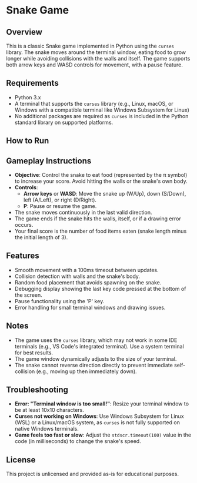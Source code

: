 # Snake Game

## Overview
This is a classic Snake game implemented in Python using the `curses` library. The snake moves around the terminal window, eating food to grow longer while avoiding collisions with the walls and itself. The game supports both arrow keys and WASD controls for movement, with a pause feature.

## Requirements
- Python 3.x
- A terminal that supports the `curses` library (e.g., Linux, macOS, or Windows with a compatible terminal like Windows Subsystem for Linux)
- No additional packages are required as `curses` is included in the Python standard library on supported platforms.

## How to Run


## Gameplay Instructions
- **Objective**: Control the snake to eat food (represented by the π symbol) to increase your score. Avoid hitting the walls or the snake's own body.
- **Controls**:
  - **Arrow keys** or **WASD**: Move the snake up (W/Up), down (S/Down), left (A/Left), or right (D/Right).
  - **P**: Pause or resume the game.
- The snake moves continuously in the last valid direction.
- The game ends if the snake hits the walls, itself, or if a drawing error occurs.
- Your final score is the number of food items eaten (snake length minus the initial length of 3).

## Features
- Smooth movement with a 100ms timeout between updates.
- Collision detection with walls and the snake's body.
- Random food placement that avoids spawning on the snake.
- Debugging display showing the last key code pressed at the bottom of the screen.
- Pause functionality using the 'P' key.
- Error handling for small terminal windows and drawing issues.

## Notes
- The game uses the `curses` library, which may not work in some IDE terminals (e.g., VS Code's integrated terminal). Use a system terminal for best results.
- The game window dynamically adjusts to the size of your terminal.
- The snake cannot reverse direction directly to prevent immediate self-collision (e.g., moving up then immediately down).

## Troubleshooting
- **Error: "Terminal window is too small!"**: Resize your terminal window to be at least 10x10 characters.
- **Curses not working on Windows**: Use Windows Subsystem for Linux (WSL) or a Linux/macOS system, as `curses` is not fully supported on native Windows terminals.
- **Game feels too fast or slow**: Adjust the `stdscr.timeout(100)` value in the code (in milliseconds) to change the snake's speed.

## License
This project is unlicensed and provided as-is for educational purposes.
